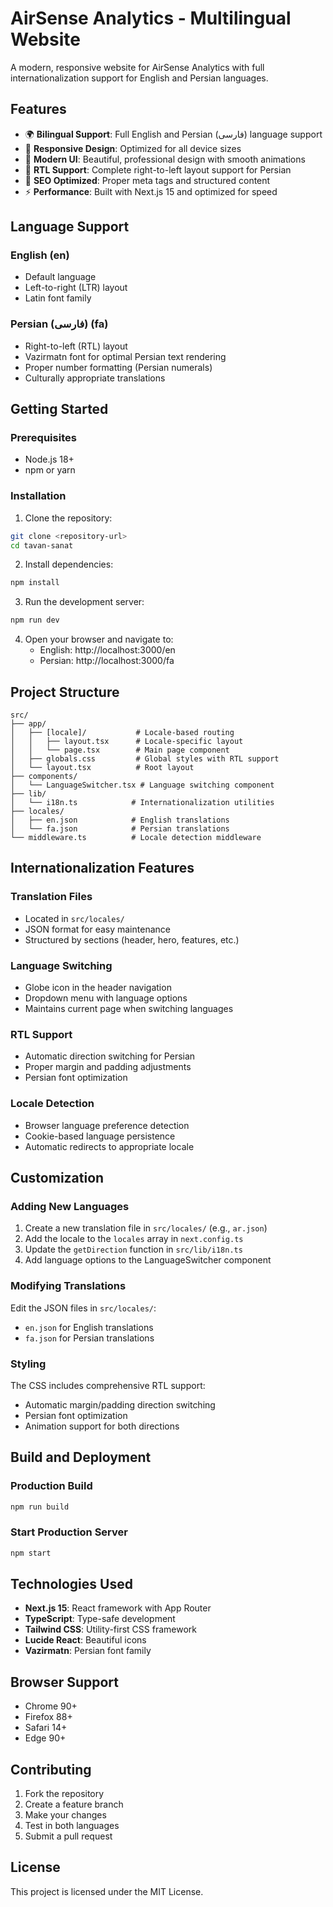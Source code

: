 # AirSense Analytics - Multilingual Website

A modern, responsive website for AirSense Analytics with full internationalization support for English and Persian languages.

## Features

- 🌍 **Bilingual Support**: Full English and Persian (فارسی) language support
- 📱 **Responsive Design**: Optimized for all device sizes
- 🎨 **Modern UI**: Beautiful, professional design with smooth animations
- 🔄 **RTL Support**: Complete right-to-left layout support for Persian
- 🎯 **SEO Optimized**: Proper meta tags and structured content
- ⚡ **Performance**: Built with Next.js 15 and optimized for speed

## Language Support

### English (en)

- Default language
- Left-to-right (LTR) layout
- Latin font family

### Persian (فارسی) (fa)

- Right-to-left (RTL) layout
- Vazirmatn font for optimal Persian text rendering
- Proper number formatting (Persian numerals)
- Culturally appropriate translations

## Getting Started

### Prerequisites

- Node.js 18+
- npm or yarn

### Installation

1. Clone the repository:

```bash
git clone <repository-url>
cd tavan-sanat
```

2. Install dependencies:

```bash
npm install
```

3. Run the development server:

```bash
npm run dev
```

4. Open your browser and navigate to:
   - English: http://localhost:3000/en
   - Persian: http://localhost:3000/fa

## Project Structure

```
src/
├── app/
│   ├── [locale]/           # Locale-based routing
│   │   ├── layout.tsx      # Locale-specific layout
│   │   └── page.tsx        # Main page component
│   ├── globals.css         # Global styles with RTL support
│   └── layout.tsx          # Root layout
├── components/
│   └── LanguageSwitcher.tsx # Language switching component
├── lib/
│   └── i18n.ts            # Internationalization utilities
├── locales/
│   ├── en.json            # English translations
│   └── fa.json            # Persian translations
└── middleware.ts          # Locale detection middleware
```

## Internationalization Features

### Translation Files

- Located in `src/locales/`
- JSON format for easy maintenance
- Structured by sections (header, hero, features, etc.)

### Language Switching

- Globe icon in the header navigation
- Dropdown menu with language options
- Maintains current page when switching languages

### RTL Support

- Automatic direction switching for Persian
- Proper margin and padding adjustments
- Persian font optimization

### Locale Detection

- Browser language preference detection
- Cookie-based language persistence
- Automatic redirects to appropriate locale

## Customization

### Adding New Languages

1. Create a new translation file in `src/locales/` (e.g., `ar.json`)
2. Add the locale to the `locales` array in `next.config.ts`
3. Update the `getDirection` function in `src/lib/i18n.ts`
4. Add language options to the LanguageSwitcher component

### Modifying Translations

Edit the JSON files in `src/locales/`:

- `en.json` for English translations
- `fa.json` for Persian translations

### Styling

The CSS includes comprehensive RTL support:

- Automatic margin/padding direction switching
- Persian font optimization
- Animation support for both directions

## Build and Deployment

### Production Build

```bash
npm run build
```

### Start Production Server

```bash
npm start
```

## Technologies Used

- **Next.js 15**: React framework with App Router
- **TypeScript**: Type-safe development
- **Tailwind CSS**: Utility-first CSS framework
- **Lucide React**: Beautiful icons
- **Vazirmatn**: Persian font family

## Browser Support

- Chrome 90+
- Firefox 88+
- Safari 14+
- Edge 90+

## Contributing

1. Fork the repository
2. Create a feature branch
3. Make your changes
4. Test in both languages
5. Submit a pull request

## License

This project is licensed under the MIT License.
